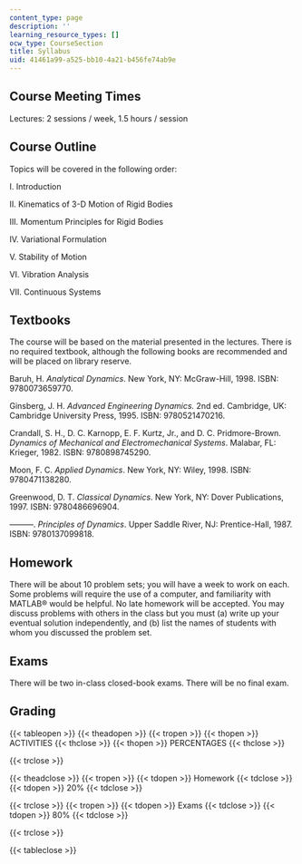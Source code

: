 ```yaml
---
content_type: page
description: ''
learning_resource_types: []
ocw_type: CourseSection
title: Syllabus
uid: 41461a99-a525-bb10-4a21-b456fe74ab9e
---
```


Course Meeting Times
--------------------

Lectures: 2 sessions / week, 1.5 hours / session

Course Outline
--------------

Topics will be covered in the following order:

I. Introduction

II. Kinematics of 3-D Motion of Rigid Bodies

III. Momentum Principles for Rigid Bodies

IV. Variational Formulation

V. Stability of Motion

VI. Vibration Analysis

VII. Continuous Systems

Textbooks
---------

The course will be based on the material presented in the lectures. There is no required textbook, although the following books are recommended and will be placed on library reserve.

Baruh, H. _Analytical Dynamics_. New York, NY: McGraw-Hill, 1998. ISBN: 9780073659770.

Ginsberg, J. H. _Advanced Engineering Dynamics._ 2nd ed. Cambridge, UK: Cambridge University Press, 1995. ISBN: 9780521470216.

Crandall, S. H., D. C. Karnopp, E. F. Kurtz, Jr., and D. C. Pridmore-Brown. _Dynamics of Mechanical and Electromechanical Systems_. Malabar, FL: Krieger, 1982. ISBN: 9780898745290.

Moon, F. C. _Applied Dynamics_. New York, NY: Wiley, 1998. ISBN: 9780471138280.

Greenwood, D. T. _Classical Dynamics_. New York, NY: Dover Publications, 1997. ISBN: 9780486696904.

———. _Principles of Dynamics_. Upper Saddle River, NJ: Prentice-Hall, 1987. ISBN: 9780137099818.

Homework
--------

There will be about 10 problem sets; you will have a week to work on each. Some problems will require the use of a computer, and familiarity with MATLAB® would be helpful. No late homework will be accepted. You may discuss problems with others in the class but you must (a) write up your eventual solution independently, and (b) list the names of students with whom you discussed the problem set.

Exams
-----

There will be two in-class closed-book exams. There will be no final exam.

Grading
-------

{{< tableopen >}}
{{< theadopen >}}
{{< tropen >}}
{{< thopen >}}
ACTIVITIES
{{< thclose >}}
{{< thopen >}}
PERCENTAGES
{{< thclose >}}

{{< trclose >}}

{{< theadclose >}}
{{< tropen >}}
{{< tdopen >}}
Homework
{{< tdclose >}}
{{< tdopen >}}
20%
{{< tdclose >}}

{{< trclose >}}
{{< tropen >}}
{{< tdopen >}}
Exams
{{< tdclose >}}
{{< tdopen >}}
80%
{{< tdclose >}}

{{< trclose >}}

{{< tableclose >}}